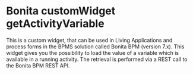 # Bonita customWidget getActivityVariable
This is a custom widget, that can be used in Living Applications and process forms in the BPMS solution called Bonita BPM (version 7.x).
This widget gives you the possibility to load the value of a variable which is available in a running activity.
The retrieval is performed via a REST call to the Bonita BPM REST API.
